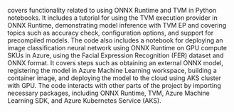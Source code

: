covers functionality related to using ONNX Runtime and TVM in Python notebooks. It includes a tutorial for using the TVM execution provider in ONNX Runtime, demonstrating model inference with TVM EP and covering topics such as accuracy check, configuration options, and support for precompiled models. The code also includes a notebook for deploying an image classification neural network using ONNX Runtime on GPU compute SKUs in Azure, using the Facial Expression Recognition (FER) dataset and ONNX format. It covers steps such as obtaining an external ONNX model, registering the model in Azure Machine Learning workspace, building a container image, and deploying the model to the cloud using AKS cluster with GPU. The code interacts with other parts of the project by importing necessary packages, including ONNX Runtime, TVM, Azure Machine Learning SDK, and Azure Kubernetes Service (AKS).